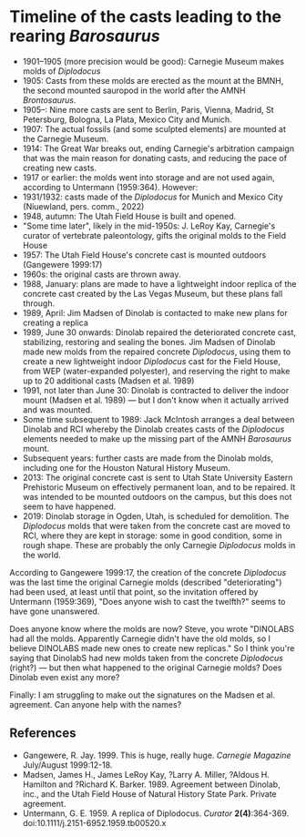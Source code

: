 # Timeline of the casts leading to the rearing _Barosaurus_

* 1901–1905 (more precision would be good): Carnegie Museum makes molds of _Diplodocus_
* 1905: Casts from these molds are erected as the mount at the BMNH, the second mounted sauropod in the world after the AMNH _Brontosaurus_.
* 1905–: Nine more casts are sent to  Berlin, Paris, Vienna, Madrid, St Petersburg, Bologna, La Plata, Mexico City and Munich.
* 1907: The actual fossils (and some sculpted elements) are mounted at the Carnegie Museum.
* 1914: The Great War breaks out, ending Carnegie's arbitration campaign that was the main reason for donating casts, and reducing the pace of creating new casts.
* 1917 or earlier: the molds went into storage and are not used again, according to Untermann (1959:364). However:
* 1931/1932: casts made of the _Diplodocus_ for Munich and Mexico City (Niuewland, pers. comm., 2022)
* 1948, autumn: The Utah Field House is built and opened.
* "Some time later", likely in the mid-1950s: J. LeRoy Kay, Carnegie's curator of vertebrate paleontology, gifts the original molds to the Field House
* 1957: The Utah Field House's concrete cast is mounted outdoors (Gangewere 1999:17)
* 1960s: the original casts are thrown away.
* 1988, January: plans are made to have a lightweight indoor replica of the concrete cast created by the Las Vegas Museum, but these plans fall through.
* 1989, April: Jim Madsen of Dinolab is contacted to make new plans for creating a replica
* 1989, June 30 onwards: Dinolab repaired the deteriorated concrete cast, stabilizing, restoring and sealing the bones. Jim Madsen of Dinolab made new molds from the repaired concrete _Diplodocus_, using them to create a new lightweight indoor _Diplodocus_ cast for the Field House, from WEP (water-expanded polyester), and reserving the right to make up to 20 additional casts (Madsen et al. 1989)
* 1991, not later than June 30: Dinolab is contracted to deliver the indoor mount (Madsen et al. 1989) — but I don't know when it actually arrived and was mounted.
* Some time subsequent to 1989: Jack McIntosh arranges a deal between Dinolab and RCI whereby the Dinolab creates casts of the _Diplodocus_ elements needed to make up the missing part of the AMNH _Barosaurus_ mount.
* Subsequent years: further casts are made from the Dinolab molds, including one for the Houston Natural History Museum.
* 2013: The original concrete cast is sent to Utah State University Eastern Prehistoric Museum on effectively permanent loan, and to be repaired. It was intended to be mounted outdoors on the campus, but this does not seem to have happened.
* 2019: Dinolab storage in Ogden, Utah, is scheduled for demolition. The _Diplodocus_ molds that were taken from the concrete cast are moved to RCI, where they are kept in storage: some in good condition, some in rough shape. These are probably the only Carnegie _Diplodocus_ molds in the world.

According to Gangewere 1999:17, the creation of the concrete _Diplodocus_ was the last time the original Carnegie molds (described  "deteriorating") had been used, at least until that point, so the invitation offered by Untermann (1959:369), "Does anyone wish to cast the twelfth?" seems to have gone unanswered.

Does anyone know where the molds are now? Steve, you wrote "DINOLABS had all the molds. Apparently Carnegie didn't have the old molds, so I believe DINOLABS made new ones to create new replicas." So I think you're saying that DinolabS had new molds taken from the concrete _Diplodocus_ (right?) — but then what happened to the original Carnegie molds? Does Dinolab even exist any more?

Finally: I am struggling to make out the signatures on the Madsen et al. agreement. Can anyone help with the names?


## References

* Gangewere, R. Jay. 1999. This is huge, really huge. _Carnegie Magazine_ July/August 1999:12-18.
* Madsen, James H., James LeRoy Kay, ?Larry A. Miller, ?Aldous H. Hamilton and ?Richard K. Barker. 1989. Agreement between Dinolab, inc., and the Utah Field House of Natural History State Park. Private agreement.
* Untermann, G. E. 1959. A replica of Diplodocus. _Curator_ **2(4)**:364-369. doi:10.1111/j.2151-6952.1959.tb00520.x

